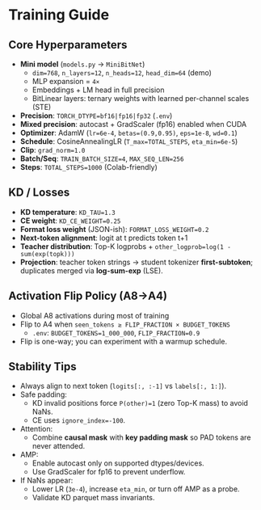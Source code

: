 # Training Guide

## Core Hyperparameters

- **Mini model** (`models.py` → `MiniBitNet`)
  - `dim=768`, `n_layers=12`, `n_heads=12`, `head_dim=64` (demo)
  - MLP expansion = `4×`
  - Embeddings + LM head in full precision
  - BitLinear layers: ternary weights with learned per-channel scales (STE)
- **Precision**: `TORCH_DTYPE=bf16|fp16|fp32` (`.env`)
- **Mixed precision**: autocast + GradScaler (fp16) enabled when CUDA
- **Optimizer**: AdamW (`lr=6e-4`, `betas=(0.9,0.95)`, `eps=1e-8`, `wd=0.1`)
- **Schedule**: CosineAnnealingLR (`T_max=TOTAL_STEPS`, `eta_min=6e-5`)
- **Clip**: `grad_norm=1.0`
- **Batch/Seq**: `TRAIN_BATCH_SIZE=4`, `MAX_SEQ_LEN=256`
- **Steps**: `TOTAL_STEPS=1000` (Colab-friendly)

## KD / Losses

- **KD temperature**: `KD_TAU=1.3`
- **CE weight**: `KD_CE_WEIGHT=0.25`
- **Format loss weight** (JSON-ish): `FORMAT_LOSS_WEIGHT=0.2`
- **Next-token alignment**: logit at t predicts token t+1
- **Teacher distribution**: Top-K logprobs + `other_logprob=log(1 - sum(exp(topk)))`
- **Projection**: teacher token strings → student tokenizer **first-subtoken**; duplicates merged via **log-sum-exp** (LSE).

## Activation Flip Policy (A8→A4)

- Global A8 activations during most of training
- Flip to A4 when `seen_tokens ≥ FLIP_FRACTION × BUDGET_TOKENS`
  - `.env`: `BUDGET_TOKENS=1_000_000`, `FLIP_FRACTION=0.9`
- Flip is one-way; you can experiment with a warmup schedule.

## Stability Tips

- Always align to next token (`logits[:, :-1]` vs `labels[:, 1:]`).
- Safe padding:
  - KD invalid positions force `P(other)=1` (zero Top-K mass) to avoid NaNs.
  - CE uses `ignore_index=-100`.
- Attention:
  - Combine **causal mask** with **key padding mask** so PAD tokens are never attended.
- AMP:
  - Enable autocast only on supported dtypes/devices.
  - Use GradScaler for fp16 to prevent underflow.
- If NaNs appear:
  - Lower LR (`3e-4`), increase `eta_min`, or turn off AMP as a probe.
  - Validate KD parquet mass invariants.


